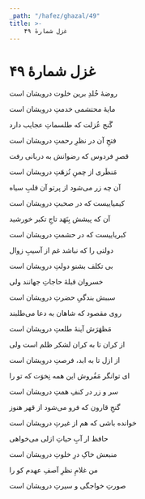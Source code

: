 ```yaml
---
_path: "/hafez/ghazal/49"
title: >-
    غزل شمارهٔ ۴۹
---
```

# غزل شمارهٔ ۴۹

<div class="b" id="bn1"><div class="m1"><p>روضهٔ خُلدِ برین خلوت درویشان است</p></div>
<div class="m2"><p>مایهٔ محتشمی خدمتِ درویشان است</p></div></div>
<div class="b" id="bn2"><div class="m1"><p>گَنج عُزلت که طلسماتِ عجایب دارد</p></div>
<div class="m2"><p>فتحِ آن در نظرِ رحمتِ درویشان است</p></div></div>
<div class="b" id="bn3"><div class="m1"><p>قصرِ فردوس که رضوانش به دربانی رفت</p></div>
<div class="m2"><p>مَنظَری از چمنِ نُزهَتِ درویشان است</p></div></div>
<div class="b" id="bn4"><div class="m1"><p>آن چه زر می‌شود از پرتو آن قلبِ سیاه</p></div>
<div class="m2"><p>کیمیاییست که در صحبتِ درویشان است</p></div></div>
<div class="b" id="bn5"><div class="m1"><p>آن که پیشش بِنَهَد تاجِ تکبر خورشید</p></div>
<div class="m2"><p>کبریاییست که در حشمتِ درویشان است</p></div></div>
<div class="b" id="bn6"><div class="m1"><p>دولتی را که نباشد غم از آسیبِ زوال</p></div>
<div class="m2"><p>بی تکلف بشنو دولتِ درویشان است</p></div></div>
<div class="b" id="bn7"><div class="m1"><p>خسروان قبلهٔ حاجاتِ جهانند ولی</p></div>
<div class="m2"><p>سببش بندگیِ حضرتِ درویشان است</p></div></div>
<div class="b" id="bn8"><div class="m1"><p>روی مقصود که شاهان به دعا می‌طلبند</p></div>
<div class="m2"><p>مَظهَرَش آینهٔ طلعتِ درویشان است</p></div></div>
<div class="b" id="bn9"><div class="m1"><p>از کران تا به کران لشکر ظلم است ولی</p></div>
<div class="m2"><p>از ازل تا به ابد، فرصتِ درویشان است</p></div></div>
<div class="b" id="bn10"><div class="m1"><p>ای توانگر مَفُروش این همه نِخوَت که تو را</p></div>
<div class="m2"><p>سر و زر در کنفِ همتِ درویشان است</p></div></div>
<div class="b" id="bn11"><div class="m1"><p>گنجِ قارون که فرو می‌شود از قهر هنوز</p></div>
<div class="m2"><p>خوانده باشی که هم از غیرتِ درویشان است</p></div></div>
<div class="b" id="bn12"><div class="m1"><p>حافظ ار آبِ حیاتِ ازلی می‌خواهی</p></div>
<div class="m2"><p>منبعش خاکِ درِ خلوتِ درویشان است</p></div></div>
<div class="b" id="bn13"><div class="m1"><p>من غلامِ نظرِ آصفِ عهدم کو را</p></div>
<div class="m2"><p>صورتِ خواجگی و سیرتِ درویشان است</p></div></div>
